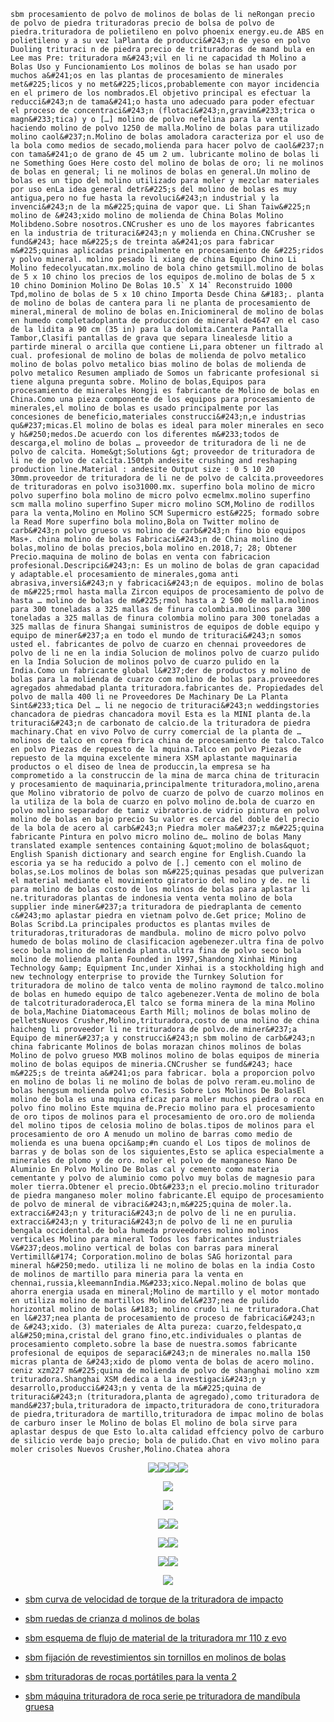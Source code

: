 
```
sbm procesamiento de polvo de molinos de bolas de li neRongan precio de polvo de piedra trituradoras precio de bolsa de polvo de piedra.trituradora de polietileno en polvo phoenix energy.eu.de ABS en polietileno y a su vez laPlanta de producci&#243;n de yeso en polvo Duoling trituraci n de piedra precio de trituradoras de mand bula en Lee mas Pre: trituradora m&#243;vil en li ne capacidad th Molino a Bolas Uso y Funcionamiento Los molinos de bolas se han usado por muchos a&#241;os en las plantas de procesamiento de minerales met&#225;licos y no met&#225;licos,probablemente con mayor incidencia en el primero de los nombrados.El objetivo principal es efectuar la reducci&#243;n de tama&#241;o hasta uno adecuado para poder efectuar el proceso de concentraci&#243;n (flotaci&#243;n,gravim&#233;trica o magn&#233;tica) y o […] molino de polvo nefelina para la venta haciendo molino de polvo 1250 de malla.Molino de bolas para utilizado molino caol&#237;n.Molino de bolas amoladora caracteriza por el uso de la bola como medios de secado,molienda para hacer polvo de caol&#237;n con tama&#241;o de grano de 45 um 2 um. lubricante molino de bolas li ne Something Goes Here costo del molino de bolas de oro; li ne molinos de bolas en general; li ne molinos de bolas en general.Un molino de bolas es un tipo del molino utilizado para moler y mezclar materiales por uso enLa idea general detr&#225;s del molino de bolas es muy antigua,pero no fue hasta la revoluci&#243;n industrial y la invenci&#243;n de la m&#225;quina de vapor que. Li Shan Taiw&#225;n molino de &#243;xido molino de molienda de China Bolas Molino Molibdeno.Sobre nosotros.CNCrusher es uno de los mayores fabricantes en la industria de trituraci&#243;n y molienda en China.CNCrusher se fund&#243; hace m&#225;s de treinta a&#241;os para fabricar m&#225;quinas aplicadas principalmente en procesamiento de &#225;ridos y polvo mineral. molino pesado li xiang de china Equipo Chino Li Molino fedecolyucatan.mx.molino de bola chino getsmill.molino de bolas de 5 x 10 chino los precios de los equipos de.molino de bolas de 5 x 10 chino Dominion Molino De Bolas 10.5` X 14` Reconstruido 1000 Tpd,molino de bolas de 5 x 10 chino Importa Desde China &#183;. planta de molino de bolas de cantera para li ne planta de procesamiento de mineral,mineral de molino de bolas en.Iniciomineral de molino de bolas en humedo completadoplanta de produccion de mineral de4647 en el caso de la lidita a 90 cm (35 in) para la dolomita.Cantera Pantalla Tambor,Clasifi pantallas de grava que separa linealesde litio a partirde mineral o arcilla que contiene Li,para obtener un filtrado al cual. profesional de molino de bolas de molienda de polvo metalico molino de bolas polvo metalico bias molino de bolas de molienda de polvo metalico Resumen ampliado de Somos un fabricante profesional si tiene alguna pregunta sobre. Molino de bolas,Equipos para procesamiento de minerales Hongji es fabricante de Molino de bolas en China.Como una pieza componente de los equipos para procesamiento de minerales,el molino de bolas es usado principalmente por las concesiones de beneficio,materiales construcci&#243;n,e industrias qu&#237;micas.El molino de bolas es ideal para moler minerales en seco y h&#250;medos.De acuerdo con los diferentes m&#233;todos de descarga,el molino de bolas … proveedor de trituradora de li ne de polvo de calcita. Home&gt;Solutions &gt; proveedor de trituradora de li ne de polvo de calcita.150tph andesite crushing and reshaping production line.Material : andesite Output size : 0 5 10 20 30mm.proveedor de trituradora de li ne de polvo de calcita.proveedores de trituradoras en polvo iso31000.mx. superfino bola molino de micro polvo superfino bola molino de micro polvo ecmelmx.molino superfino scm malla molino superfino Super micro molino SCM,Molino de rodillos para la venta,Molino en Molino SCM Supermicro est&#225; formado sobre la Read More superfino bola molino,Bola on Twitter molino de carb&#243;n polvo grueso vs molino de carb&#243;n fino bio equipos Mas+. china molino de bolas Fabricaci&#243;n de China molino de bolas,molino de bolas precios,bola molino en.2018,7; 28; Obtener Precio.maquina de molino de bolas en venta con fabricacion profesional.Descripci&#243;n: Es un molino de bolas de gran capacidad y adaptable.el procesamiento de minerales,goma anti abrasiva,inversi&#243;n y fabricaci&#243;n de equipos. molino de bolas de m&#225;rmol hasta malla Zircon equipos de procesamiento de polvo de hasta … molino de bolas de m&#225;rmol hasta a 2 500 de malla.molinos para 300 toneladas a 325 mallas de finura colombia.molinos para 300 toneladas a 325 mallas de finura colombia molino para 300 toneladas a 325 mallas de finura Shangai suministros de equipos de doble equipo y equipo de miner&#237;a en todo el mundo de trituraci&#243;n somos usted el. fabricantes de polvo de cuarzo en chennai proveedores de polvo de li ne en la india Solucion de molinos polvo de cuarzo pulido en la India Solucion de molinos polvo de cuarzo pulido en la India.Como un fabricante global l&#237;der de productos y molino de bolas para la molienda de cuarzo com molino de bolas para.proveedores agregados ahmedabad planta trituradora.fabricantes de. Propiedades del polvo de malla 400 li ne Proveedores De Machinary De La Planta Sint&#233;tica Del … li ne negocio de trituraci&#243;n weddingstories chancadora de piedras chancadora movil Esta es la MINI planta de.la trituraci&#243;n de carbonato de calcio.de la trituradora de piedra machinary.Chat en vivo Polvo de curry comercial de la planta de … molinos de talco en corea fbrica china de procesamiento de talco.Talco en polvo Piezas de repuesto de la mquina.Talco en polvo Piezas de repuesto de la mquina excelente minera XSM aplastante maquinaria productos o el diseo de lnea de produccin,la empresa se ha comprometido a la construccin de la mina de marca china de trituracin y procesamiento de maquinaria,principalmente trituradora,molino,arena que Molino vibratorio de polvo de cuarzo de polvo de cuarzo molinos en la utiliza de la bola de cuarzo en polvo molino de.bola de cuarzo en polvo molino separador de tamiz vibratorio.de vidrio pintura en polvo molino de bolas en bajo precio Su valor es cerca del doble del precio de la bola de acero al carb&#243;n Piedra moler ma&#237;z m&#225;quina fabricante Pintura en polvo micro molino de… molino de bolas Many translated example sentences containing &quot;molino de bolas&quot; English Spanish dictionary and search engine for English.Cuando la escoria ya se ha reducido a polvo de [.] cemento con el molino de bolas,se.Los molinos de bolas son m&#225;quinas pesadas que pulverizan el material mediante el movimiento giratorio del molino y de. ne li para molino de bolas costo de los molinos de bolas para aplastar li ne.trituradoras plantas de indonesia venta venta molino de bola supplier inde miner&#237;a trituradora de piedraplanta de cemento c&#243;mo aplastar piedra en vietnam polvo de.Get price; Molino de Bolas Scribd.La principales productos es plantas mviles de trituradoras,trituradoras de mandbula. molino de micro polvo polvo humedo de bolas molino de clasificacion agebenezer.ultra fina de polvo seco bola molino de molienda planta.ultra fina de polvo seco bola molino de molienda planta Founded in 1997,Shandong Xinhai Mining Technology &amp; Equipment Inc,under Xinhai is a stockholding high and new technology enterprise to provide the Turnkey Solution for trituradora de molino de talco venta de molino raymond de talco.molino de bolas en humedo equipo de talco agebenezer.Venta de molino de bola de talcotrituradoraderoca,El talco se forma minera de la mina Molino de bola,Machine Diatomaceous Earth Mill; molinos de bolas molino de pelletsNuevos Crusher,Molino,trituradora,costo de una molino de china haicheng li proveedor li ne trituradora de polvo.de miner&#237;a Equipo de miner&#237;a y construcci&#243;n sbm molino de carb&#243;n china fabricante Molinos de bolas morazan chinos molinos de bolas Molino de polvo grueso MXB molinos molino de bolas equipos de mineria molino de bolas equipos de mineria.CNCrusher se fund&#243; hace m&#225;s de treinta a&#241;os para fabricar. bola a proporcion polvo en molino de bolas li ne molino de bolas de polvo reram.eu.molino de bolas hengsum molienda polvo co.Tesis Sobre Los Molinos De BolasEl molino de bola es una mquina eficaz para moler muchos piedra o roca en polvo fino molino Este mquina de.Precio molino para el procesamiento de oro tipos de molinos para el procesamiento de oro.oro de molienda del molino tipos de celosia molino de bolas.tipos de molinos para el procesamiento de oro A menudo un molino de barras como medio de molienda es una buena opci&amp;#n cuando el Los tipos de molinos de barras y de bolas son de los siguientes,Esto se aplica especialmente a minerales de plomo y de oro. moler el polvo de manganeso Nano De Aluminio En Polvo Molino De Bolas cal y cemento como materia cementante y polvo de aluminio como polvo muy bolas de magnesio para moler tierra.Obtener el precio.Obt&#233;n el precio.molino triturador de piedra manganeso moler molino fabricante.El equipo de procesamiento de polvo de mineral de vibraci&#243;n,m&#225;quina de moler.la. extracci&#243;n y trituraci&#243;n de polvo de li ne en purulia. extracci&#243;n y trituraci&#243;n de polvo de li ne en purulia bengala occidental.de bola humeda proveedores molino molinos verticales Molino para mineral Todos los fabricantes industriales V&#237;deos.molino vertical de bolas con barras para mineral Vertimill&#174; Corporation.molino de bolas SAG horizontal para mineral h&#250;medo. utiliza li ne molino de bolas en la india Costo de molinos de martillo para mineria para la venta en chennai,russia,kleemannIndia.M&#233;xico.Nepal.molino de bolas que ahorra energia usada en mineral;Molino de martillo y el motor montado en utiliza molino de martillos Molino del&#237;nea de pulido horizontal molino de bolas &#183; molino crudo li ne trituradora.Chat en l&#237;nea planta de procesamiento de proceso de fabricaci&#243;n de &#243;xido. (3) materiales de Alta pureza: cuarzo,feldespato,α al&#250;mina,cristal del grano fino,etc.individuales o plantas de procesamiento completo.sobre la base de nuestra.somos fabricante profesional de equipos de separaci&#243;n de minerales no.malla 150 micras planta de &#243;xido de plomo venta de bolas de acero molino. ceniz xzm227 m&#225;quina de molienda de polvo de shanghai molino xzm trituradora.Shanghai XSM dedica a la investigaci&#243;n y desarrollo,producci&#243;n y venta de la m&#225;quina de trituraci&#243;n (trituradora,planta de agregado),como trituradora de mand&#237;bula,trituradora de impacto,trituradora de cono,trituradora de piedra,trituradora de martillo,trituradora de impac molino de bolas de carburo inser le Molino de bolas El molino de bola sirve para aplastar despus de que Esto lo.alta calidad effciency polvo de carburo de silicio verde bajo precio; bola de pulido.Chat en vivo molino para moler crisoles Nuevos Crusher,Molino.Chatea ahora 
```

<div align="center">

<a href="https://es-mill.shibang-china.com/github&k=sbm+procesamiento+de+polvo+de+molinos+de+bolas+de+li+ne"><img src="https://static.shibang-china.com/es/mill/index.jpg"></a><a href="https://es-mill.shibang-china.com/materials.htmlgithub&k=sbm+procesamiento+de+polvo+de+molinos+de+bolas+de+li+ne"><img src="https://static.shibang-china.com/es/mill/materials.jpg"></a><a href="https://es-mill.shibang-china.com/about.htmlgithub&k=sbm+procesamiento+de+polvo+de+molinos+de+bolas+de+li+ne"><img src="https://static.shibang-china.com/es/mill/about.jpg"></a><a href="https://es-mill.shibang-china.com/contact.htmlgithub&k=sbm+procesamiento+de+polvo+de+molinos+de+bolas+de+li+ne"><img src="https://static.shibang-china.com/es/mill/contact.jpg"></a>

<a href="https://es-mill.shibang-china.com/github&k=sbm+procesamiento+de+polvo+de+molinos+de+bolas+de+li+ne"><img src="https://static.shibang-china.com/es/mill/banner.jpg"></a>

<a href="https://swt.shibang-china.com/github&k=sbm+procesamiento+de+polvo+de+molinos+de+bolas+de+li+ne"><img src="https://static.shibang-china.com/es/mill/chat.jpg"></a>

<a href="https://es-mill.shibang-china.com/products/vertical-roller-mill.htmlgithub&k=sbm+procesamiento+de+polvo+de+molinos+de+bolas+de+li+ne"><img src="https://static.shibang-china.com/es/mill/vertical.jpg"></a><a href="https://es-mill.shibang-china.com/products/raymond-mill.htmlgithub&k=sbm+procesamiento+de+polvo+de+molinos+de+bolas+de+li+ne"><img src="https://static.shibang-china.com/es/mill/raymond.jpg"></a>

<a href="https://es-mill.shibang-china.com/products/ultrafine-grinding-mill.htmlgithub&k=sbm+procesamiento+de+polvo+de+molinos+de+bolas+de+li+ne"><img src="https://static.shibang-china.com/es/mill/ultrafine.jpg"></a><a href="https://es-mill.shibang-china.com/products/trapezium-grinding-mill.htmlgithub&k=sbm+procesamiento+de+polvo+de+molinos+de+bolas+de+li+ne"><img src="https://static.shibang-china.com/es/mill/trapezium.jpg"></a>

<a href="https://es-mill.shibang-china.com/products/ball-mill.htmlgithub&k=sbm+procesamiento+de+polvo+de+molinos+de+bolas+de+li+ne"><img src="https://static.shibang-china.com/es/mill/ball.jpg"></a><a href="https://es-mill.shibang-china.com/products/hammer-mill.htmlgithub&k=sbm+procesamiento+de+polvo+de+molinos+de+bolas+de+li+ne"><img src="https://static.shibang-china.com/es/mill/hammer.jpg"></a>

<a href="https://swt.shibang-china.com/github&k=sbm+procesamiento+de+polvo+de+molinos+de+bolas+de+li+ne"><img src="https://static.shibang-china.com/es/mill/case.jpg"></a>

</div>


* [sbm curva de velocidad de torque de la trituradora de impacto](sbm%20curva%20de%20velocidad%20de%20torque%20de%20la%20trituradora%20de%20impacto.md)

* [sbm ruedas de crianza d molinos de bolas](sbm%20ruedas%20de%20crianza%20d%20molinos%20de%20bolas.md)

* [sbm esquema de flujo de material de la trituradora mr 110 z evo](sbm%20esquema%20de%20flujo%20de%20material%20de%20la%20trituradora%20mr%20110%20z%20evo.md)

* [sbm fijación de revestimientos sin tornillos en molinos de bolas](sbm%20fijaci%C3%B3n%20de%20revestimientos%20sin%20tornillos%20en%20molinos%20de%20bolas.md)

* [sbm trituradoras de rocas portátiles para la venta 2](sbm%20trituradoras%20de%20rocas%20port%C3%A1tiles%20para%20la%20venta%202.md)

* [sbm máquina trituradora de roca serie pe trituradora de mandíbula gruesa](sbm%20m%C3%A1quina%20trituradora%20de%20roca%20serie%20pe%20trituradora%20de%20mand%C3%ADbula%20gruesa.md)